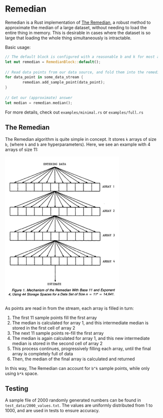 # Remedian
Remedian is a Rust implementation of [The Remedian](https://www.researchgate.net/publication/247974442_The_Remedian_A_Robust_Averaging_Method_for_Large_Data_Sets), a robust method to approximate the median of a large dataset, without needing to load the entire thing in memory.
This is desirable in cases where the dataset is so large that loading the whole thing simultaneously is intractable.

Basic usage:
```rs
// The default block is configured with a reasonable b and k for most applications
let mut remedian = RemedianBlock::default();

// Read data points from our data source, and fold them into the remedian
for data_point in some_data_stream {
		remedian.add_sample_point(data_point);
}

// Get our (approximate) answer
let median = remedian.median();
```

For more details, check out `examples/minimal.rs` or `examples/full.rs`

## The Remedian

The Remedian algorithm is quite simple in concept.
It stores `k` arrays of size `b`, (where `k` and `b` are hyperparameters).
Here, we see an example with 4 arrays of size 11:

![Figure 1](fig_1.png)

As points are read in from the stream, each array is filled in turn:
1. The first 11 sample points fill the first array
2. The median is calculated for array 1, and this intermediate median is stored in the first cell of array 2
3. The next 11 sample points re-fill the first array
4. The median is again calculated for array 1, and this new intermediate median is stored in the second cell of array 2
5. This process continues, progressively filling each array, until the final array is completely full of data
6. Then, the median of the final array is calculated and returned

In this way, The Remedian can account for `b^k` sample points, while only using `b*k` space.

## Testing

A sample file of 2000 randomly generated numbers can be found in `test_data/2000_values.txt`.
The values are uniformly distributed from 1 to 1000, and are used in tests to ensure accuracy.
